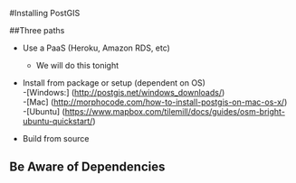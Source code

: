 #Installing PostGIS

##Three paths
* Use a PaaS (Heroku, Amazon RDS, etc)
  - We will do this tonight
  
* Install from package or setup (dependent on OS)<br>
 -[Windows:] (http://postgis.net/windows_downloads/)<br>
 -[Mac] (http://morphocode.com/how-to-install-postgis-on-mac-os-x/)<br>
 -[Ubuntu] (https://www.mapbox.com/tilemill/docs/guides/osm-bright-ubuntu-quickstart/)

* Build from source


## Be Aware of Dependencies

